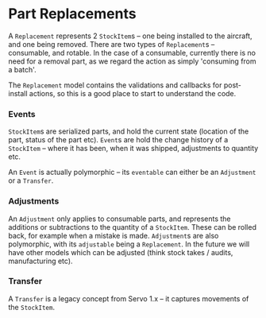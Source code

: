 # Part Replacements
A `Replacement` represents 2 `StockItem`s – one being installed to the aircraft, and one being removed. There are two types of `Replacement`s – consumable, and rotable. In the case of a consumable, currently there is no need for a removal part, as we regard the action as simply 'consuming from a batch'.

The `Replacement` model contains the validations and callbacks for post-install actions, so this is a good place to start to understand the code.

### Events
`StockItem`s are serialized parts, and hold the current state (location of the part, status of the part etc). `Event`s are hold the change history of a `StockItem` – where it has been, when it was shipped, adjustments to quantity etc.

An `Event` is actually polymorphic – its `eventable` can either be an `Adjustment` or a `Transfer`.

### Adjustments
An `Adjustment` only applies to consumable parts, and represents the additions or subtractions to the quantity of a `StockItem`. These can be rolled back, for example when a mistake is made. `Adjustment`s are also polymorphic, with its `adjustable` being a `Replacement`. In the future we will have other models which can be adjusted (think stock takes / audits, manufacturing etc).

### Transfer
A `Transfer` is a legacy concept from Servo 1.x – it captures movements of the `StockItem`.
